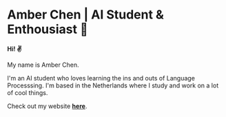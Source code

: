 # Amber Chen | AI Student & Enthousiast 🤖

<strong>Hi! ✌️</strong>

My name is Amber Chen.

I'm an AI student who loves learning the ins and outs of Language Processsing. I'm based in the Netherlands where I study and work on a lot of cool things.

Check out my website <strong>[here](http://ambers-website.netlify.app/)</strong>.

